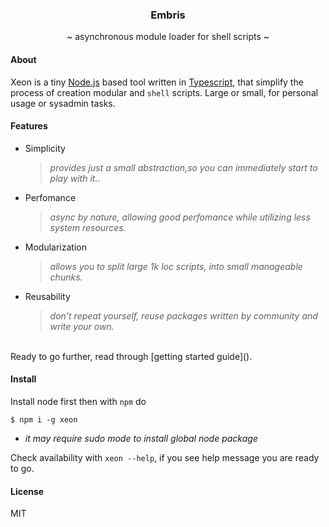 <div align="center">
<h3>Embris</h3>
<p>
~ asynchronous module loader for shell scripts ~</p>
</div>

#### About
Xeon is a tiny [Node.js]() based tool written in [Typescript](), that simplify the process of creation modular and `shell` scripts. Large or small, for personal usage or sysadmin tasks.

#### Features
* Simplicity
  > *provides just a small abstraction,so you can immediately start to play with it.*.

* Perfomance
  > *async by nature, allowing good perfomance while utilizing less system resources.*
  
* Modularization
  > *allows you to split large 1k loc scripts, into small manageable chunks.*
  
* Reusability
  > *don't repeat yourself, reuse packages written by community and write your own.*
  
  
<br>
Ready to go further, read through [getting started guide]().

#### Install
Install node first then with `npm` do

```shell
$ npm i -g xeon
```

* *it may require sudo mode to install global node package*

Check availability with `xeon --help`, if you see help message you are ready to go.

#### License
MIT
